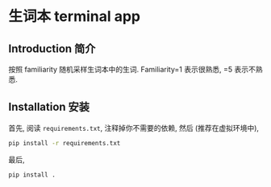 # 生词本 terminal app

## Introduction 简介

按照 familiarity 随机采样生词本中的生词.
Familiarity=1 表示很熟悉, =5 表示不熟悉.

## Installation 安装

首先, 阅读 `requirements.txt`, 注释掉你不需要的依赖, 然后 (推荐在虚拟环境中),

```bash
pip install -r requirements.txt
```

最后,

```bash
pip install .
```
